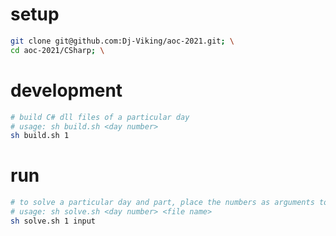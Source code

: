 # setup

```sh
git clone git@github.com:Dj-Viking/aoc-2021.git; \
cd aoc-2021/CSharp; \
```

# development
```sh
# build C# dll files of a particular day
# usage: sh build.sh <day number>
sh build.sh 1
```

# run
```sh
# to solve a particular day and part, place the numbers as arguments to the shell script
# usage: sh solve.sh <day number> <file name>
sh solve.sh 1 input
```


